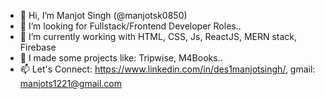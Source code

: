 - 👋 Hi, I’m Manjot Singh (@manjotsk0850)
- 👀 I’m looking for Fullstack/Frontend Developer Roles..
- 🌱 I’m currently working with HTML, CSS, Js, ReactJS, MERN stack, Firebase
- 💞️ I made some projects like: Tripwise, M4Books..
- 📫 Let's Connect: https://www.linkedin.com/in/des1manjotsingh/, gmail: manjots1221@gmail.com


<!---
manjotsingh0850/manjots0850 is a ✨ special ✨ repository because its `README.md` (this file) appears on your GitHub profile.
You can click the Preview link to take a look at your changes.
--->


<!--
**manjotsk0850/manjotsk0850** is a ✨ _special_ ✨ repository because its `README.md` (this file) appears on your GitHub profile.

Here are some ideas to get you started:

- 🔭 I’m currently working on ...
- 🌱 I’m currently learning ...
- 👯 I’m looking to collaborate on ...
- 🤔 I’m looking for help with ...
- 💬 Ask me about ...
- 📫 How to reach me: ...
- 😄 Pronouns: ...
- ⚡ Fun fact: ...
-->
